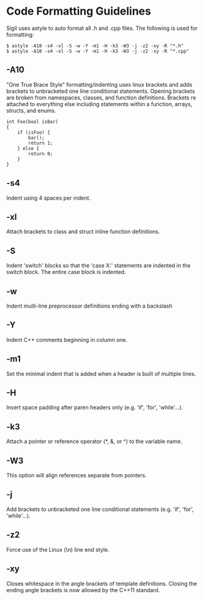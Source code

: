 Code Formatting Guidelines
==========================

Sigil uses astyle to auto format all .h and .cpp files. The following is used
for formatting:

    $ astyle -A10 -s4 -xl -S -w -Y -m1 -H -k3 -W3 -j -z2 -xy -R "*.h"
    $ astyle -A10 -s4 -xl -S -w -Y -m1 -H -k3 -W3 -j -z2 -xy -R "*.cpp"


-A10
----

"One True Brace Style" formatting/indenting uses linux brackets and adds
brackets to unbracketed one line conditional statements. Opening brackets
are broken from namespaces, classes, and function definitions. Brackets
re attached to everything else including statements within a function,
arrays, structs, and enums.

    int Foo(bool isBar)
    {
        if (isFoo) {
            bar();
            return 1;
        } else {
            return 0;
        }
    }


-s4
---

Indent using 4 spaces per indent.


-xl
---

Attach brackets to class and struct inline function definitions.


-S
--

Indent 'switch' blocks so that the 'case X:' statements are indented in the
switch block. The entire case block is indented.


-w
--

Indent multi-line preprocessor definitions ending with a backslash


-Y
--

Indent C++ comments beginning in column one.


-m1
---

Set the minimal indent that is added when a header is built of multiple lines.


-H
--

Insert space padding after paren headers only (e.g. 'if', 'for', 'while'...).


-k3
---

Attach a pointer or reference operator (*, &, or ^) to the variable name.


-W3
---

This option will align references separate from pointers.


-j
--

Add brackets to unbracketed one line conditional statements
(e.g. 'if', 'for', 'while'...).


-z2
---

Force use of the Linux (\n) line end style.


-xy
---

Closes whitespace in the angle brackets of template definitions. Closing the
ending angle brackets is now allowed by the C++11 standard.
